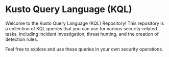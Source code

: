 # Kusto Query Language (KQL)

Welcome to the Kusto Query Language (KQL) Repository! This repository is a collection of KQL queries that you can use for various security-related tasks, including incident investigation, threat hunting, and the creation of detection rules.

Feel free to explore and use these queries in your own security operations.
